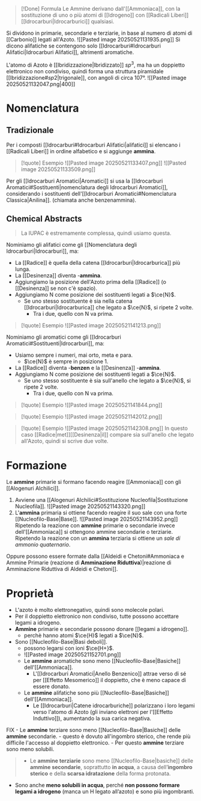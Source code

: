 >[!Done] Formula
>Le Ammine derivano dall'[[Ammoniaca]], con la sostituzione di uno o più atomi di [[Idrogeno]] con [[Radicali Liberi]] [[Idrocarburi|Idrocarburici]] qualsiasi.

Si dividono in primarie, secondarie e terziarie, in base al numero di atomi di [[Carbonio]] legati all'Azoto.
![[Pasted image 20250521131935.png]]
Si dicono alifatiche se contengono solo [[Idrocarburi#Idrocarburi Alifatici|Idrocarburi Alifatici]], altrimenti aromatiche.

L'atomo di Azoto è [[Ibridizzazione|Ibridizzato]] $sp^3$, ma ha un doppietto elettronico non condiviso, quindi forma una struttura piramidale [[Ibridizzazione#$sp 2$|trigonale]], con angoli di circa $107°$.
![[Pasted image 20250521132047.png|400]] 
# Nomenclatura

## Tradizionale
Per i composti [[Idrocarburi#Idrocarburi Alifatici|alifatici]] si elencano i [[Radicali Liberi]] in ordine alfabetico e si aggiunge **ammina**.
>[!quote] Esempio
>![[Pasted image 20250521133407.png]]
>![[Pasted image 20250521133509.png]]

Per gli [[Idrocarburi Aromatici|Aromatici]] si usa la [[Idrocarburi Aromatici#Sostituenti|nomenclatura degli Idrocarburi Aromatici]], considerando i sostituenti dell'[[Idrocarburi Aromatici#Nomenclatura Classica|Anilina]]. (chiamata anche benzenammina).
## Chemical Abstracts
>La IUPAC è estremamente complessa, quindi usiamo questa.

Nominiamo gli alifatici come gli [[Nomenclatura degli Idrocarburi|Idrocarburi]], ma:
- La [[Radice]] è quella della catena [[Idrocarburi|Idrocarburica]] più lunga.
- La [[Desinenza]] diventa -**ammina**.
- Aggiungiamo la posizione dell'Azoto prima della [[Radice]] (o [[Desinenza]] se non c'è spazio).
- Aggiungiamo N come posizione dei sostituenti legati a $\ce{N}$.
	- Se uno stesso sostituente è sia nella catena [[Idrocarburi|Idrocarburica]] che legato a $\ce{N}$, si ripete 2 volte.
		-  Tra i due, quello con N va prima.
>[!quote] Esempio
>![[Pasted image 20250521141213.png]]

Nominiamo gli aromatici come gli [[Idrocarburi Aromatici#Sostituenti|Idrocarburi]], ma:
- Usiamo sempre i numeri, mai orto, meta e para.
	- $\ce{N}$ è sempre in posizione 1.
- La [[Radice]] diventa -**benzen** e la [[Desinenza]] -**ammina**.
- Aggiungiamo N come posizione dei sostituenti legati a $\ce{N}$.
	- Se uno stesso sostituente è sia sull'anello che legato a $\ce{N}$, si ripete 2 volte.
		- Tra i due, quello con N va prima.

>[!quote] Esempio
>![[Pasted image 20250521141844.png]]

>[!quote] Esempio
>![[Pasted image 20250521142012.png]]

>[!quote] Esempio
>![[Pasted image 20250521142308.png]]
>In questo caso [[Radice|met]][[Desinenza|il]] compare sia sull'anello che legato all'Azoto, quindi si scrive due volte.

# Formazione
Le **ammine** primarie si formano facendo reagire [[Ammoniaca]] con gli [[Alogenuri Alchilici]].
1. Avviene una [[Alogenuri Alchilici#Sostituzione Nucleofila|Sostituzione Nucleofila]].
![[Pasted image 20250521143320.png]]
2. L'**ammina** primaria si ottiene facendo reagire il suo sale con una forte [[Nucleofilo-Base|Base]].
![[Pasted image 20250521143952.png]]
Ripetendo la reazione con **ammine** primarie o secondarie invece dell'[[Ammoniaca]] si ottengono ammine secondarie o terziarie.
Ripetendo la reazione con un **ammina** terziaria si ottiene un *sale di ammonio quaternario*.

Oppure possono essere formate dalla [[Aldeidi e Chetoni#Ammoniaca e Ammine Primarie (reazione di **Amminazione Riduttiva**)|reazione di Amminazione Riduttiva di Aldeidi e Chetoni]].
# Proprietà
- L'azoto è molto elettronegativo, quindi sono molecole polari.
- Per il doppietto elettronico non condiviso, tutte possono accettare legami a idrogeno.
- **Ammine** primarie e secondarie possono donare [[legami a idrogeno]].
	- perchè hanno atomi $\ce{H}$ legati a $\ce{N}$.
- Sono [[Nucleofilo-Base|Basi deboli]].
	- possono legarsi con ioni $\ce{H+}$.
	- ![[Pasted image 20250521152701.png]]
	- Le **ammine** aromatiche sono meno [[Nucleofilo-Base|Basiche]] dell'[[Ammoniaca]].
		- L'[[Idrocarburi Aromatici|Anello Benzenico]] attrae verso di sé per [[Effetto Mesomerico]] il doppietto, che è meno capace di essere donato.
	- Le **ammine** alifatiche sono più [[Nucleofilo-Base|Basiche]] dell'[[Ammoniaca]].
		- Le [[Idrocarburi|Catene idrocarburiche]] polarizzano i loro legami verso l'atomo di Azoto (gli inviano elettroni per l'[[Effetto Induttivo]]), aumentando la sua carica negativa.

FIX
	- Le **ammine** terziare sono meno [[Nucleofilo-Base|Basiche]] delle **ammine** secondarie.
		- questo è dovuto all'ingombro sterico, che rende più difficile l'accesso al doppietto elettronico.
		- Per questo **ammine** terziare sono meno solubili.


>- Le **ammine terziarie** sono meno [[Nucleofilo-Base|basiche]] delle **ammine secondarie**, soprattutto **in acqua**, a causa dell’**ingombro sterico** e della **scarsa idratazione** della forma protonata.
    
- Sono anche **meno solubili in acqua**, perché **non possono formare legami a idrogeno** (manca un H legato all’azoto) e sono più ingombranti.